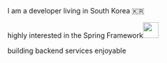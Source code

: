 
<div style = "display:flex;">
  I am a developer living in South Korea 🇰🇷
</div>

<div style = "display:flex;">

highly interested in the Spring Framework<img width = 32 height = auto src="https://img.shields.io/badge/-white?style=flat-square&logo=spring">

</div>

<div style = "display:flex;">
building backend services enjoyable
</div>
